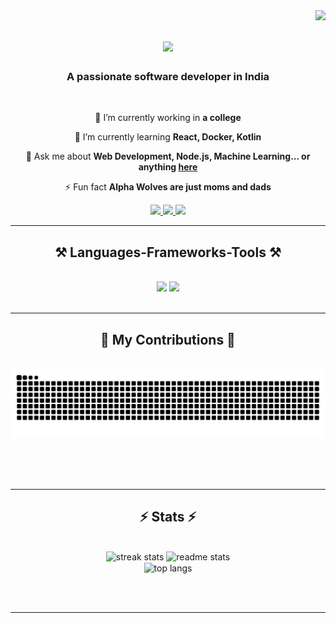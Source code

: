 <img align="right" src="https://visitor-badge.laobi.icu/badge?page_id=alowkii.alowkii"/>
<h1 align="center">
    <img src="https://readme-typing-svg.herokuapp.com/?font=Righteous&size=35&center=true&vCenter=true&width=500&height=70&duration=4000&lines=Hi+There!+👋;+I'm+Aalok+Pandit!;" />
</h1>

<h3 align="center">A passionate software developer in India</h3>

<br/>

<div align="center">
 
 🔭 I’m currently working in **a college**
 
 🌱 I’m currently learning **React, Docker, Kotlin**

💬 Ask me about **Web Development, Node.js, Machine Learning... or anything [here](https://github.com/alowkii/alowkii/issues)**

⚡ Fun fact **Alpha Wolves are just moms and dads**

 </div>
 
<div align="center"> 
  <a href="mailto:paalok333@gmail.com">
    <img src="https://img.shields.io/badge/Gmail-333333?style=for-the-badge&logo=gmail&logoColor=red" />
  </a>
  <a href="https://www.linkedin.com/in/aalok-pandit-818ab4184/" target="_blank">
    <img src="https://img.shields.io/badge/LinkedIn-0077B5?style=for-the-badge&logo=linkedin&logoColor=white" target="_blank" />
  </a>
  <a href="https://github.com/alowkii?tab=repositories" target="_blank">
     <img src="https://img.shields.io/badge/Repository-FF5722?style=for-the-badge&logo=todoist&logoColor=white" target="_blank" />
  </a>
</div>

 <hr/>
 
<h2 align="center">⚒️ Languages-Frameworks-Tools ⚒️</h2>
<br/>
<div align="center">
    <img src="https://skillicons.dev/icons?i=react,bootstrap,html,css,vscode,github,figma,git,photoshop,illustrator,blender,unity" />
    <img src="https://skillicons.dev/icons?i=nodejs,python,javascript,typescript,express,mongodb,c,cpp,java,nextjs" /><br>
</div>

<br/>
<hr/>

<div align="center">
  <h2>🐍 My Contributions 🐍</h2>
  <br>
  <img alt="snake eating my contributions" src="https://raw.githubusercontent.com/alowkii/alowkii/output/github-contribution-grid-snake.svg" />
  
  <br/><br/><br/>
</div>

<hr/>

<h2 align="center">⚡ Stats ⚡</h2>
<br>
<div align=center>
  <img width=390 src="https://github-readme-streak-stats.vercel.app/?username=alowkii&theme=react&border_radius=10" alt="streak stats"/>
  <img width=390 src="https://github-readme-stats.vercel.app/api?username=alowkii&show_icons=true&theme=react&rank_icon=github&border_radius=10" alt="readme stats" />
  <br/>
  <img width=325 align="center" src="https://github-readme-stats-salesp07.vercel.app/api/top-langs/?username=salesp07&hide=HTML&langs_count=8&layout=compact&theme=react&border_radius=10&size_weight=0.5&count_weight=0.5&exclude_repo=github-readme-stats" alt="top langs" />
</div>

<br/><br/>

<hr/>

<br/>
